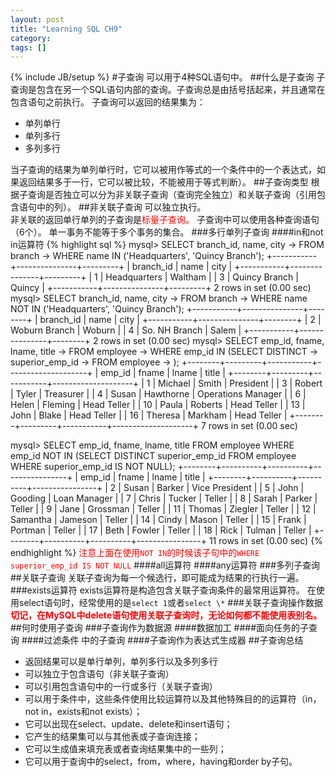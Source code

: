 ```yaml
---
layout: post
title: "Learning SQL CH9"
category: 
tags: []
---
```

{% include JB/setup %}
#子查询
可以用于4种SQL语句中。
##什么是子查询
子查询是包含在另一个SQL语句内部的查询。子查询总是由括号括起来，并且通常在包含语句之前执行。
子查询可以返回的结果集为：

* 单列单行
* 单列多行
* 多列多行

当子查询的结果为单列单行时，它可以被用作等式的一个条件中的一个表达式，如果返回结果多于一行，它可以被比较，不能被用于等式判断）。
##子查询类型
根据子查询是否独立可以分为非关联子查询（查询完全独立）和关联子查询（引用包含语句中的列）。
##非关联子查询
可以独立执行。  
非关联的返回单行单列的子查询是<font color ="red">标量子查询。</font>
子查询中可以使用各种查询语句（6个）。
单一事务不能等于多个事务的集合。
###多行单列子查询
####in和not in运算符
{% highlight sql %}
mysql> SELECT branch_id, name, city
    -> FROM branch
    -> WHERE name IN ('Headquarters', 'Quincy Branch');
+-----------+---------------+---------+
| branch_id | name          | city    |
+-----------+---------------+---------+
|         1 | Headquarters  | Waltham |
|         3 | Quincy Branch | Quincy  |
+-----------+---------------+---------+
2 rows in set (0.00 sec)
mysql> SELECT branch_id, name, city
    -> FROM branch
    -> WHERE name NOT IN ('Headquarters', 'Quincy Branch');
+-----------+---------------+--------+
| branch_id | name          | city   |
+-----------+---------------+--------+
|         2 | Woburn Branch | Woburn |
|         4 | So. NH Branch | Salem  |
+-----------+---------------+--------+
2 rows in set (0.00 sec)
mysql> SELECT emp_id, fname, lname, title
    -> FROM employee
    -> WHERE emp_id IN (SELECT DISTINCT
    -> superior_emp_id
    -> FROM employee
    -> );
+--------+---------+-----------+--------------------+
| emp_id | fname   | lname     | title              |
+--------+---------+-----------+--------------------+
|      1 | Michael | Smith     | President          |
|      3 | Robert  | Tyler     | Treasurer          |
|      4 | Susan   | Hawthorne | Operations Manager |
|      6 | Helen   | Fleming   | Head Teller        |
|     10 | Paula   | Roberts   | Head Teller        |
|     13 | John    | Blake     | Head Teller        |
|     16 | Theresa | Markham   | Head Teller        |
+--------+---------+-----------+--------------------+
7 rows in set (0.00 sec)

mysql> SELECT emp_id, fname, lname, title FROM employee WHERE emp_id NOT IN (SELECT DISTINCT superior_emp_id FROM employee WHERE superior_emp_id IS NOT NULL);
+--------+----------+----------+----------------+
| emp_id | fname    | lname    | title          |
+--------+----------+----------+----------------+
|      2 | Susan    | Barker   | Vice President |
|      5 | John     | Gooding  | Loan Manager   |
|      7 | Chris    | Tucker   | Teller         |
|      8 | Sarah    | Parker   | Teller         |
|      9 | Jane     | Grossman | Teller         |
|     11 | Thomas   | Ziegler  | Teller         |
|     12 | Samantha | Jameson  | Teller         |
|     14 | Cindy    | Mason    | Teller         |
|     15 | Frank    | Portman  | Teller         |
|     17 | Beth     | Fowler   | Teller         |
|     18 | Rick     | Tulman   | Teller         |
+--------+----------+----------+----------------+
11 rows in set (0.00 sec)
{% endhighlight %}
<font color ="red">注意上面在使用`NOT IN`的时候该子句中的`WHERE superior_emp_id IS NOT NULL`</font>
####all运算符
####any运算符
###多列子查询
##关联子查询
关联子查询为每一个候选行，即可能成为结果的行执行一遍。
###exists运算符
exists运算符是构造包含关联子查询条件的最常用运算符。
在使用select语句时，经常使用的是`select 1`或者`select \*`
###关联子查询操作数据
<font color ="red">**切记，在MySQL中delete语句使用关联子查询时，无论如何都不能使用表别名。**</font>
##何时使用子查询
###子查询作为数据源
####数据加工
####面向任务的子查询
####过滤条件 中的子查询
####子查询作为表达式生成器
##子查询总结

* 返回结果可以是单行单列，单列多行以及多列多行
* 可以独立于包含语句（非关联子查询）
* 可以引用包含语句中的一行或多行（关联子查询）
* 可以用于条件中，这些条件使用比较运算符以及其他特殊目的的运算符（in，not in，exists和not exists）；
* 它可以出现在select、update、delete和insert语句；
* 它产生的结果集可以与其他表或子查询连接；
* 它可以生成值来填充表或者查询结果集中的一些列；
* 它可以用于查询中的select，from，where，having和order by子句。
